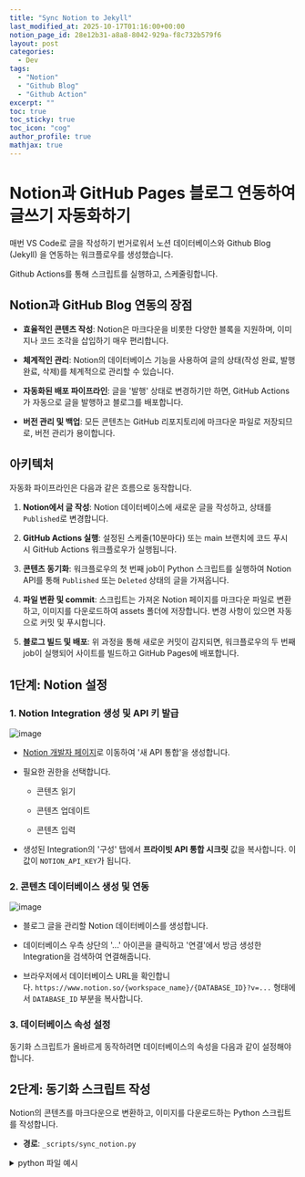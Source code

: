 ```yaml
---
title: "Sync Notion to Jekyll"
last_modified_at: 2025-10-17T01:16:00+00:00
notion_page_id: 28e12b31-a8a8-8042-929a-f8c732b579f6
layout: post
categories:
  - Dev
tags:
  - "Notion"
  - "Github Blog"
  - "Github Action"
excerpt: ""
toc: true
toc_sticky: true
toc_icon: "cog"
author_profile: true
mathjax: true
---
```


# **Notion과 GitHub Pages 블로그 연동하여 글쓰기 자동화하기**

매번 VS Code로 글을 작성하기 번거로워서 노션 데이터베이스와 Github Blog (Jekyll) 을 연동하는 워크플로우를 생성했습니다. 

Github Actions를 통해 스크립트를 실행하고, 스케줄링합니다.

## **Notion과 GitHub Blog 연동의 장점**

- **효율적인 콘텐츠 작성**: Notion은 마크다운을 비롯한 다양한 블록을 지원하며, 이미지나 코드 조각을 삽입하기 매우 편리합니다.

- **체계적인 관리**: Notion의 데이터베이스 기능을 사용하여 글의 상태(작성 완료, 발행 완료, 삭제)를 체계적으로 관리할 수 있습니다.

- **자동화된 배포 파이프라인**: 글을 '발행' 상태로 변경하기만 하면, GitHub Actions가 자동으로 글을 발행하고 블로그를 배포합니다.

- **버전 관리 및 백업**: 모든 콘텐츠는 GitHub 리포지토리에 마크다운 파일로 저장되므로, 버전 관리가 용이합니다.

## **아키텍처**

자동화 파이프라인은 다음과 같은 흐름으로 동작합니다.

1. **Notion에서 글 작성**: Notion 데이터베이스에 새로운 글을 작성하고, 상태를 `Published`로 변경합니다.

2. **GitHub Actions 실행**: 설정된 스케줄(10분마다) 또는 main 브랜치에 코드 푸시 시 GitHub Actions 워크플로우가 실행됩니다.

3. **콘텐츠 동기화**: 워크플로우의 첫 번째 job이 Python 스크립트를 실행하여 Notion API를 통해 `Published` 또는 `Deleted` 상태의 글을 가져옵니다.

4. **파일 변환 및 commit**: 스크립트는 가져온 Notion 페이지를 마크다운 파일로 변환하고, 이미지를 다운로드하여 assets 폴더에 저장합니다. 변경 사항이 있으면 자동으로 커밋 및 푸시합니다.

5. **블로그 빌드 및 배포**: 위 과정을 통해 새로운 커밋이 감지되면, 워크플로우의 두 번째 job이 실행되어 사이트를 빌드하고 GitHub Pages에 배포합니다.

## **1단계: Notion 설정**

### **1. Notion Integration 생성 및 API 키 발급**

![image](/assets/img/%E1%84%89%E1%85%B3%E1%84%8F%E1%85%B3%E1%84%85%E1%85%B5%E1%86%AB%E1%84%89%E1%85%A3%E1%86%BA_2025-10-16_%E1%84%8B%E1%85%A9%E1%84%92%E1%85%AE_7.21.14.png)

- [Notion 개발자 페이지](https://www.notion.so/my-integrations)로 이동하여 '새 API 통합'을 생성합니다.

- 필요한 권한을 선택합니다.
  - 콘텐츠 읽기

  - 콘텐츠 업데이트

  - 콘텐츠 입력

- 생성된 Integration의 '구성' 탭에서 **프라이빗 API 통합 시크릿** 값을 복사합니다. 이 값이 `NOTION_API_KEY`가 됩니다.

### **2. 콘텐츠 데이터베이스 생성 및 연동**

![image](/assets/img/%E1%84%89%E1%85%B3%E1%84%8F%E1%85%B3%E1%84%85%E1%85%B5%E1%86%AB%E1%84%89%E1%85%A3%E1%86%BA_2025-10-16_%E1%84%8B%E1%85%A9%E1%84%92%E1%85%AE_7.22.15.png)

- 블로그 글을 관리할 Notion 데이터베이스를 생성합니다.

- 데이터베이스 우측 상단의 '...' 아이콘을 클릭하고 '연결'에서 방금 생성한 Integration을 검색하여 연결해줍니다.

- 브라우저에서 데이터베이스 URL을 확인합니다. `https://www.notion.so/{workspace_name}/{DATABASE_ID}?v=...` 형태에서 `DATABASE_ID` 부분을 복사합니다.

### **3. 데이터베이스 속성 설정**

동기화 스크립트가 올바르게 동작하려면 데이터베이스의 속성을 다음과 같이 설정해야 합니다.

## **2단계: 동기화 스크립트 작성**

Notion의 콘텐츠를 마크다운으로 변환하고, 이미지를 다운로드하는 Python 스크립트를 작성합니다.

- **경로**: `_scripts/sync_notion.py`

<details markdown="1">
  <summary>python 파일 예시</summary>
  ```python
  import os
  import sys
  import re
  import glob
  import requests
  from datetime import datetime
  from notion_client import Client
  
  # --- Notion 데이터베이스 속성 이름 설정 ---
  STATUS_PROPERTY_NAME = "status"
  TITLE_PROPERTY_NAME = "title"
  TAGS_PROPERTY_NAME = "tags"
  CATEGORY_PROPERTY_NAME = "category"
  SLUG_PROPERTY_NAME = "slug"
  
  # --- 처리할 상태 값 설정 ---
  STATUS_PUBLISH_VALUE = "published"
  STATUS_DELETED_VALUE = "deleted"
  STATUS_ARCHIVED_VALUE = "archived"
  
  # --- 환경 변수 로드 ---
  NOTION_API_KEY = os.environ.get("NOTION_API_KEY")
  DATABASE_ID = os.environ.get("DATABASE_ID")
  POSTS_DIR = "_posts"
  IMG_DIR = "assets/img"
  
  def slugify(text):
      text = re.sub(r"[^a-zA-Z0-9\u3131-\u3163\uac00-\ud7a3\s-ről", "", text)
      text = re.sub(r"[\s-]+", "-", text)
      text = text.strip("-")
      return text.lower()
  
  def get_local_post_map():
      post_map = {}
      md_files = glob.glob(os.path.join(POSTS_DIR, "**/*.md"), recursive=True)
      for file_path in md_files:
          try:
              with open(file_path, "r", encoding="utf-8") as f:
                  content = f.read()
                  match = re.search(r"^notion_page_id:\s*([a-f0-9-]+)", content, re.MULTILINE)
                  if match:
                      post_map[match.group(1)] = file_path
          except Exception as e:
              print(f"  - 로컬 파일 스캔 중 오류: {file_path} ({e})")
      return post_map
  
  def download_image(url, save_path):
      try:
          response = requests.get(url, stream=True)
          response.raise_for_status()
          with open(save_path, 'wb') as f:
              for chunk in response.iter_content(chunk_size=812):
                  f.write(chunk)
          return True
      except requests.exceptions.RequestException as e:
          print(f"  - 이미지 다운로드 오류: {url} ({e})")
          return False
  
  def rich_text_to_markdown(rich_text_list):
      md_parts = []
      for rt in rich_text_list:
          content = rt.get('plain_text', '')
          annotations = rt.get('annotations', {})
          if annotations.get('bold'): content = f"**{content}**"
          if annotations.get('italic'): content = f"*{content}*"
          if annotations.get('strikethrough'): content = f"~~{content}~~"
          if annotations.get('code'): content = f"`{content}`"
  
          link = rt.get('href')
          if link:
              md_parts.append(f"[{content}]({link})")
          else:
              md_parts.append(content)
      return "".join(md_parts)
  
  def blocks_to_markdown(notion_client, blocks, indent_level=0):
      md_parts = []
      indent_space = "  " * indent_level
      numbered_list_start_index = 1
  
      for i, block in enumerate(blocks):
          block_type = block['type']
  
          is_numbered = block_type == 'numbered_list_item'
          if not is_numbered or (i > 0 and blocks[i-1]['type'] != 'numbered_list_item'):
              numbered_list_start_index = 1
  
          content = ""
          if block_type == 'paragraph':
              content = indent_space + rich_text_to_markdown(block['paragraph']['rich_text'])
          elif block_type == 'heading_1':
              content = f"# {rich_text_to_markdown(block['heading_1']['rich_text'])}"
          elif block_type == 'heading_2':
              content = f"## {rich_text_to_markdown(block['heading_2']['rich_text'])}"
          elif block_type == 'heading_3':
              content = f"### {rich_text_to_markdown(block['heading_3']['rich_text'])}"
          elif block_type == 'bulleted_list_item':
              content = f"{indent_space}- {rich_text_to_markdown(block['bulleted_list_item']['rich_text'])}"
          elif block_type == 'numbered_list_item':
              content = f"{indent_space}{numbered_list_start_index}. {rich_text_to_markdown(block['numbered_list_item']['rich_text'])}"
              numbered_list_start_index += 1
          elif block_type == 'to_do':
              checked = block['to_do']['checked']
              prefix = "- [x]" if checked else "- [ ]"
              content = f"{indent_space}{prefix} {rich_text_to_markdown(block['to_do']['rich_text'])}"
          elif block_type == 'quote':
              quote_text = rich_text_to_markdown(block['quote']['rich_text'])
              content = '\n'.join([f"{indent_space}> {line}" for line in quote_text.split('\n')])
          elif block_type == 'divider':
              content = f"{indent_space}---"
          elif block_type == 'code':
              language = block['code']['language']
              code = rich_text_to_markdown(block['code']['rich_text'])
              code_block_text = f"```{language}\n{code}\n```"
              content = '\n'.join(f"{indent_space}{line}" for line in code_block_text.split('\n'))
          elif block_type == 'image':
              img_block = block['image']
              img_type = img_block['type']
              if img_type == 'external':
                  url = img_block['external']['url']
                  content = f"{indent_space}![image]({url})"
              elif img_type == 'file':
                  url = img_block['file']['url']
                  filename = os.path.basename(url.split('?')[0])
                  save_path = os.path.join(IMG_DIR, filename)
                  if download_image(url, save_path):
                      content = f"{indent_space}![image](/assets/img/{filename})"
                  else:
                      content = f"{indent_space}<!-- 이미지 다운로드 실패 -->"
          elif block_type == 'toggle':
              summary = rich_text_to_markdown(block['toggle']['rich_text'])
              content = f'{indent_space}<details markdown="1">
  {indent_space}  <summary>{summary}</summary>'
  
          if block.get('has_children'):
              child_blocks_response = notion_client.blocks.children.list(block_id=block['id'])
              child_blocks = child_blocks_response.get('results', [])
              next_indent = indent_level + 1 if block_type in ['bulleted_list_item', 'numbered_list_item', 'to_do', 'toggle'] else indent_level
              child_markdown = blocks_to_markdown(notion_client, child_blocks, indent_level=next_indent)
              if child_markdown:
                  content += "\n" + child_markdown
  
          if block_type == 'toggle':
              content += f"\n{indent_space}</details>"
  
          if content:
              md_parts.append(content)
  
      separator = "\n\n"
      return separator.join(filter(None, md_parts))
  
  def page_to_markdown(notion_client, page_id):
      paginated_blocks = notion_client.blocks.children.list(block_id=page_id)
      blocks = paginated_blocks.get('results', [])
      return blocks_to_markdown(notion_client, blocks)
  
  def main():
      if not NOTION_API_KEY or not DATABASE_ID:
          print("오류: NOTION_API_KEY와 DATABASE_ID 환경 변수를 설정해야 합니다.")
          sys.exit(1)
  
      notion = Client(auth=NOTION_API_KEY)
      local_post_map = get_local_post_map()
      print(f"로컬에서 {len(local_post_map)}개의 기존 포스트를 찾았습니다.")
  
      print(f"'{STATUS_PUBLISH_VALUE}' 또는 '{STATUS_DELETED_VALUE}' 상태인 포스트를 Notion에서 검색합니다...")
      try:
          query_results = notion.databases.query(
              database_id=DATABASE_ID,
              filter={
                  "or": [
                      {"property": STATUS_PROPERTY_NAME, "status": {"equals": STATUS_PUBLISH_VALUE}},
                      {"property": STATUS_PROPERTY_NAME, "status": {"equals": STATUS_DELETED_VALUE}},
                  ]
              },
              sorts=[{"timestamp": "created_time", "direction": "descending"}]
          ).get("results")
      except Exception as e:
          print(f"Notion API 쿼리 중 오류 발생: {e}")
          sys.exit(1)
  
      if not query_results:
          print("동기화할 포스트가 없습니다.")
          return
  
      print(f"{len(query_results)}개의 동기화할 포스트를 찾았습니다.")
      os.makedirs(POSTS_DIR, exist_ok=True)
      os.makedirs(IMG_DIR, exist_ok=True)
  
      for page in query_results:
          page_id = page["id"]
          properties = page["properties"]
          current_status = properties[STATUS_PROPERTY_NAME]["status"]["name"]
  
          if current_status == STATUS_DELETED_VALUE:
              if page_id in local_post_map:
                  file_to_delete = local_post_map[page_id]
                  os.remove(file_to_delete)
                  print(f"삭제 완료: {file_to_delete}")
              else:
                  print(f"삭제 건너뜀: 로컬에서 해당 포스트를 찾을 수 없습니다 (ID: {page_id})")
  
              try:
                  notion.pages.update(page_id=page_id, properties={STATUS_PROPERTY_NAME: {"status": {"name": STATUS_ARCHIVED_VALUE}}})
                  print(f"  - Notion 상태를 '{STATUS_ARCHIVED_VALUE}'로 변경했습니다.")
              except Exception as e:
                  print(f"  - Notion 상태 변경 중 오류: {e}")
              continue
  
          if current_status == STATUS_PUBLISH_VALUE:
              if page_id in local_post_map:
                  os.remove(local_post_map[page_id])
                  print(f"기존 파일 삭제: {local_post_map[page_id]} (업데이트를 위해)")
  
              title = rich_text_to_markdown(properties[TITLE_PROPERTY_NAME]["title"])
              slug_prop = properties.get(SLUG_PROPERTY_NAME, {})
              slug = rich_text_to_markdown(slug_prop.get("rich_text", [])) if slug_prop.get("rich_text") else slugify(title)
  
              last_modified_at = datetime.fromisoformat(page["last_edited_time"]).isoformat()
              created_date = datetime.fromisoformat(page["created_time"]).strftime("%Y-%m-%d")
  
              category_prop = properties.get(CATEGORY_PROPERTY_NAME, {})
              category = (category_prop.get("select") or {}).get("name", "Uncategorized")
  
              tags_prop = properties.get(TAGS_PROPERTY_NAME, {})
              tags = [tag["name"] for tag in tags_prop.get("multi_select", [])]
  
              print(f"처리 중: '{title}'")
  
              front_matter_list = [
                  "---",
                  f'title: "{title}"',
                  f'last_modified_at: {last_modified_at}',
                  f'notion_page_id: {page_id}',
                  'layout: post',
                  'categories:',
                  f'  - {category}',
              ]
  
              if tags:
                  front_matter_list.append('tags:')
                  for tag in tags:
                      front_matter_list.append(f'  - "{tag}"')
  
              front_matter_list.extend([
                  'excerpt: ""',
                  'toc: true',
                  'toc_sticky: true',
                  'toc_icon: "cog"',
                  'author_profile: true',
                  'mathjax: true',
                  "---"
              ])
              front_matter = "\n".join(front_matter_list)
  
              try:
                  markdown_content = page_to_markdown(notion, page_id)
              except Exception as e:
                  print(f"  - '{title}' 콘텐츠 변환 중 오류: {e}")
                  continue
  
              category_dir = os.path.join(POSTS_DIR, category)
              os.makedirs(category_dir, exist_ok=True)
              file_name = f"{created_date}-{slug}.md"
              file_path = os.path.join(category_dir, file_name)
  
              with open(file_path, "w", encoding="utf-8") as f:
                  f.write(front_matter + "\n\n" + markdown_content.lstrip())
              print(f"  - 저장 완료: {file_path}")
  
              try:
                  notion.pages.update(page_id=page_id, properties={STATUS_PROPERTY_NAME: {"status": {"name": STATUS_ARCHIVED_VALUE}}})
                  print(f"  - Notion 상태를 '{STATUS_ARCHIVED_VALUE}'로 변경했습니다.")
              except Exception as e:
                  print(f"  - Notion 상태 변경 중 오류: {e}")
  
      for dirpath, _, filenames in os.walk(POSTS_DIR, topdown=False):
          if not filenames and not os.listdir(dirpath):
              if dirpath != POSTS_DIR:
                  os.rmdir(dirpath)
                  print(f"빈 폴더 삭제: {dirpath}")
  
      print("\n모든 작업이 완료되었습니다.")
  
  if __name__ == "__main__":
      main()
  
  ```
</details>

또한, 스크립트가 사용하는 라이브러리를 `requirements.txt` 파일에 명시합니다.

**경로**: `requirements.txt`

```plain text
requests
notion-client
```

## **3단계: GitHub Actions로 자동화하기**

동기화 스크립트를 주기적으로 실행하고, 변경 사항이 있을 때 블로그를 자동으로 배포하는 GitHub Actions 워크플로우를 설정합니다.

- **경로**: `.github/workflows/notion-to-jekyll.yml`

<details markdown="1">
  <summary>yml 파일 예시</summary>
  ```yaml
  name: Sync Notion and Deploy
  
  on:
    workflow_dispatch:
    schedule:
      - cron: '*/10 * * * *'
    push:
      branches:
        - main
  
  # Allow one concurrent deploymentconcurrency:
    group: "pages"
    cancel-in-progress: true
  
  jobs:
    sync-notion:
      runs-on: ubuntu-latest
      permissions:
        contents: write
      outputs:
        changes_pushed: ${{ steps.git.outputs.changes_pushed }}
  
      steps:
        - name: Checkout repository
          uses: actions/checkout@v4
  
        - name: Set up Python 3.11
          uses: actions/setup-python@v5
          with:
            python-version: 3.11
  
        - name: Install dependencies
          run: |
            python -m pip install --upgrade pip
            pip install -r requirements.txt
  
        - name: Run Notion to Jekyll script
          id: sync
          env:
            NOTION_API_KEY: ${{ secrets.NOTION_API_KEY }}
            DATABASE_ID: ${{ secrets.DATABASE_ID }}
          run: python _scripts/sync_notion.py
  
        - name: Commit and push changes
          id: git
          run: |
            git config --global user.name 'github-actions[bot]'
            git config --global user.email 'github-actions[bot]@users.noreply.github.com'
            git add .
            if git status --porcelain | grep -qE "."; then
              git commit -m "chore: Sync posts and images with Notion"
              git push
              echo "changes_pushed=true" >> $GITHUB_OUTPUT
            else
              echo "No changes to commit."
              echo "changes_pushed=false" >> $GITHUB_OUTPUT
            fi
  
    build:
      runs-on: ubuntu-latest
      needs: sync-notion
      if: github.event_name != 'schedule' || needs.sync-notion.outputs.changes_pushed == 'true'
      permissions:
        contents: read
        pages: write
        id-token: write
  
      steps:
        - name: Checkout
          uses: actions/checkout@v4
          with:
            fetch-depth: 0
            submodules: true
  
        - name: Setup Pages
          id: pages
          uses: actions/configure-pages@v4
  
        - name: Setup Ruby
          uses: ruby/setup-ruby@v1
          with:
            ruby-version: 3.3
            bundler-cache: true
  
        - name: Setup Node.js
          uses: actions/setup-node@v4
          with:
            node-version: '18'
  
        - name: Install dependencies
          run: |
            npm install
  
        - name: Build JavaScript
          run: |
            npm run build:js
  
        - name: Build CSS
          run: |
            npm run build:css
  
        - name: Build site
          run: |
            bundle install
            bundle exec jekyll b -d "_site${{ steps.pages.outputs.base_path }}"
          env:
            JEKYLL_ENV: "production"
  
        - name: Test site
          run: |
            bundle exec htmlproofer _site \
            --disable-external \
            --ignore-urls "/^http:\/\/127.0.0.1/,/^http:\/\/0.0.0.0/,/^http:\/\/localhost/"
  
        - name: Upload site artifact
          uses: actions/upload-pages-artifact@v3
          with:
            path: "_site${{ steps.pages.outputs.base_path }}"
  
    deploy:
      needs: build
      permissions:
        pages: write
        id-token: write
      environment:
        name: github-pages
        url: ${{ steps.deployment.outputs.page_url }}
      runs-on: ubuntu-latest
      steps:
        - name: Deploy to GitHub Pages
          id: deployment
          uses: actions/deploy-pages@v4
  
  ```
</details>

### **워크플로우**

- `**on**`: 워크플로우가 언제 실행될지를 정의합니다.
  - `workflow_dispatch`: 수동으로 실행할 수 있습니다.

  - `schedule`: `cron: '*/10 * * * *'` 설정은 10분마다 워크플로우를 실행합니다.

  - `push`: `main` 브랜치에 푸시될 때 실행됩니다.

- `**jobs**`: 워크플로우는 두 개의 잡으로 구성됩니다.
  - `**sync-notion**`:
    1. Python 환경을 설정하고 `requirements.txt`로 의존성을 설치합니다.

    2. `sync_notion.py` 스크립트를 실행합니다. 이때 GitHub Secrets에 저장된 `NOTION_API_KEY`와 `DATABASE_ID`를 환경 변수로 주입합니다.

    3. 스크립트 실행 후 변경된 파일이 있으면 `git` 명령어로 커밋하고 푸시합니다.

    4. 변경 사항이 있었는지 여부를 `outputs`으로 다음 잡에 전달합니다.

  - `**build**`:
    1. `sync-notion` 잡이 완료된 후에 실행됩니다.

    2. `if` 조건을 통해, 스케줄 실행의 경우 `sync-notion` 잡에서 변경 사항이 있었을 때만 실행되도록 하여 불필요한 빌드를 방지합니다.

    3. Ruby, Node.js 환경을 설정하고 Jekyll 사이트를 빌드합니다.

    4. 빌드된 결과물을 GitHub Pages에 배포하기 위해 아티팩트로 업로드합니다.

- `**deploy**`: `build` 잡이 성공하면, 아티팩트를 다운로드하여 GitHub Pages에 배포합니다.

- 참고: 찾아보니 GitHub Actions는 정확히 설정한 시간에 동작하지 않는다고 합니다. 저도 배포해보니 매우 랜덤한 시간에 실행이 되는 것 같습니다. 이정도는 감안해야할듯!

## **4단계: GitHub 리포지토리 설정**

### **GitHub Secrets 설정**

워크플로우가 Notion API에 접근할 수 있도록 앞에서 발급받은 API 키와 데이터베이스 ID를 GitHub 리포지토리의 Secrets에 등록해야 합니다.

- 리포지토리의 `Settings` > `Secrets and variables` > `Actions`로 이동합니다.

- 'New repository secret' 버튼을 클릭하여 아래 두 개의 Secret을 추가합니다.
  - `NOTION_API_KEY`: 1단계에서 발급받은 Notion Integration Secret 값

  - `DATABASE_ID`: 1단계에서 확인한 Notion 데이터베이스 ID

## **마무리**

이제 Notion 데이터베이스에 글을 작성하고 status를 `Published` 로 변경해보세요. GitHub Actions에서 워크플로우를 직접 실행할 수도 있습니다.

설정에 따라 마크다운 형식이 깨져서 보일 수 있습니다. 이 경우는 custom css 등 추가 설정이 필요하니 그 부분도 참고하시면 좋을 것 같습니다.